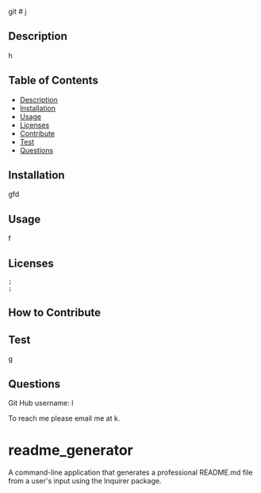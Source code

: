 git # j

## Description
h

## Table of Contents
* [Description](#Description)
* [Installation](#Installation)
* [Usage](#Usage)
* [Licenses](#Licenses)
* [Contribute](#Contribute)
* [Test](#Test)
* [Questions](#Questions)


## Installation

gfd

## Usage

f

## Licenses


    ;
    ;
    
    

## How to Contribute



## Test
g

## Questions
 
Git Hub username:
l

To reach me please email me at k.  



# readme_generator

A command-line application that generates a professional README.md file from a user's input using the Inquirer package.
